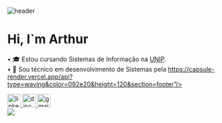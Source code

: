 ![header](https://capsule-render.vercel.app/api?type=Waving&color=092e20&height=200&section=header&text=Fullstack%20Developer&fontSize=60&animation=fadeIn&fontColor=ffffff)
<h1 align="left">Hi, I`m Arthur</h1>

<p align="left">
• 🎓 Estou cursando Sistemas de Informação na <a href="https://www.unip.br/">UNIP</a>.<BR>
• 🧠 Sou técnico em desenvolvimento de Sistemas pela <a href="https://etecsp.cps.sp.gov.br/pagina-exemplo-2/</a>.<BR>
</p>

🚀 My Tech Stack
<p align=“left”> <a href=“https://skillicons.dev”> <img src=“https://skillicons.dev/icons?i=html,css,php,sql,csharp,dotnet,js”/> </a> </p>

🛠️ Tools I use on a daily basis
<p align=“left”> <a href=“https://skillicons.dev”> <img src=“https://skillicons.dev/icons?i=vscode,git,postman,gcp”/> </a> </p>

📈 Statistics
<div align=“left”> <img src=“https://github-readme-stats.vercel.app/api/top-langs?username=arthurscarpin&locale=en&hide_title=false&layout=compact&card_width=320&langs_count=5&theme=dark&hide_border=false&order=2” height=“150” alt=“languages graph” /> </div>

Let’s get in touch
<img src=“https://capsule-render.vercel.app/api?type=waving&color=092e20&height=120&section=footer”/>

<div align="left">
    <a href="https://www.linkedin.com/in/dev-arthurscarpin" target="_blank">
        <img src="https://img.shields.io/static/v1?message=LinkedIn&logo=linkedin&label=&color=0077B5&logoColor=white&labelColor=&style=for-the-badge" height="30" alt="linkedin logo"/>
    </a>
    <a href="https://discord.com/channels/@_arthurscarpin" target="_blank">
        <img src="https://img.shields.io/static/v1?message=Discord&logo=discord&label=&color=7289DA&logoColor=white&labelColor=&style=for-the-badge" height="30" alt="discord logo"/>
    </a>
    <a href = "mailto:scarpinarthur.dev@gmail.com" target="_blank">
      <img loading="lazy" src="https://img.shields.io/badge/Gmail-D14836?style=for-the-badge&logo=gmail&logoColor=white" target="_blank" height="30" alt="gmail logo">
    </a>
</div>

<img src="https://capsule-render.vercel.app/api?type=waving&color=092e20&height=120&section=footer"/>
